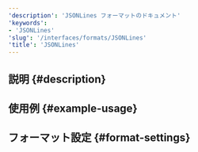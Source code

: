 ```yaml
---
'description': 'JSONLines フォーマットのドキュメント'
'keywords':
- 'JSONLines'
'slug': '/interfaces/formats/JSONLines'
'title': 'JSONLines'
---
```




## 説明 {#description}

## 使用例 {#example-usage}

## フォーマット設定 {#format-settings}
